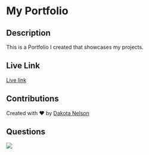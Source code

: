 # My Portfolio 

## Description

This is a Portfolio I created that showcases my projects.

## Live Link

[Live link](https://kotalilyy.github.io/portfolio/) 

## Contributions

Created with ❤️ by [Dakota Nelson](https://github.com/kotalilyy)

## Questions

<a href="mailto:kotalilyy@gmail.com?"><img src="https://img.shields.io/badge/gmail-%23DD0031.svg?&style=for-the-badge&logo=gmail&logoColor=white"/></a>



